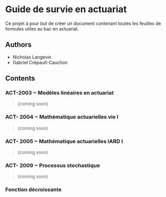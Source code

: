 
# Guide de survie en actuariat
Ce projet à pour but de créer un document contenant toutes les feuilles de formules utiles au bac en actuariat.

## Authors
- Nicholas Langevin
- Gabriel Crépault-Cauchon

## Contents 
### ACT-2003 ~ Modèles linéaires en actuariat
> (coming soon)
### ACT- 2004 ~ Mathématique actuarielles vie I
> (coming soon)
### ACT- 2005 ~ Mathématique actuarielles IARD I
> (coming soon)
### ACT- 2009 ~ Processus stochastique
> (coming soon)

### Fonction décroissante
